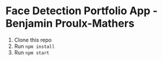 # Face Detection Portfolio App - Benjamin Proulx-Mathers

1. Clone this repo
2. Run `npm install`
3. Run `npm start`
